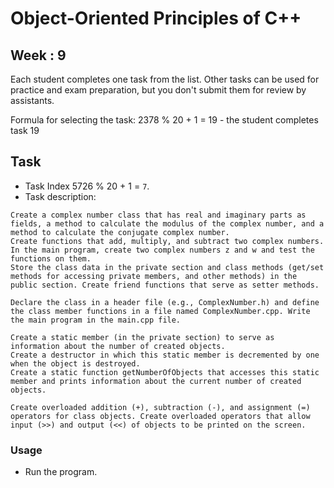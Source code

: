 # Object-Oriented Principles of C++

## Week : 9

Each student completes one task from the list. Other tasks can be used for practice and exam preparation, but you don't
submit them for review by assistants.

Formula for selecting the task: 2378 % 20 + 1 = 19 - the student completes task 19

## Task

- Task Index 5726 % 20 + 1 = `7`.
- Task description:

```text
Create a complex number class that has real and imaginary parts as fields, a method to calculate the modulus of the complex number, and a method to calculate the conjugate complex number.
Create functions that add, multiply, and subtract two complex numbers. In the main program, create two complex numbers z and w and test the functions on them.
Store the class data in the private section and class methods (get/set methods for accessing private members, and other methods) in the public section. Create friend functions that serve as setter methods.

Declare the class in a header file (e.g., ComplexNumber.h) and define the class member functions in a file named ComplexNumber.cpp. Write the main program in the main.cpp file.

Create a static member (in the private section) to serve as information about the number of created objects.
Create a destructor in which this static member is decremented by one when the object is destroyed.
Create a static function getNumberOfObjects that accesses this static member and prints information about the current number of created objects.

Create overloaded addition (+), subtraction (-), and assignment (=) operators for class objects. Create overloaded operators that allow input (>>) and output (<<) of objects to be printed on the screen.
```

### Usage

* Run the program.